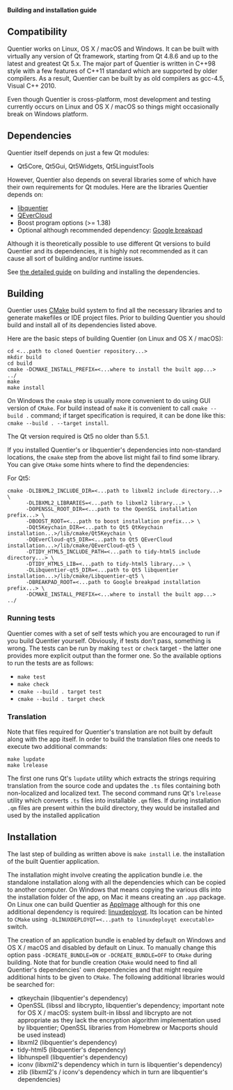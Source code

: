 **Building and installation guide**

## Compatibility

Quentier works on Linux, OS X / macOS and Windows. It can be built with virtually any version of Qt framework,
starting from Qt 4.8.6 and up to the latest and greatest Qt 5.x. The major part of Quentier is written in C++98 style
with a few features of C++11 standard which are supported by older compilers. As a result, Quentier can be built
by as old compilers as gcc-4.5, Visual C++ 2010.

Even though Quentier is cross-platform, most development and testing currently occurs on Linux and OS X / macOS
so things might occasionally break on Windows platform.

## Dependencies

Quentier itself depends on just a few Qt modules:
 * Qt5Core, Qt5Gui, Qt5Widgets, Qt5LinguistTools

However, Quentier also depends on several libraries some of which have their own requirements for Qt modules.
Here are the libraries Quentier depends on:
 * [libquentier](http://github.com/d1vanov/libquentier)
 * [QEverCloud](https://github.com/d1vanov/QEverCloud)
 * Boost program options (>= 1.38)
 * Optional although recommended dependency: [Google breakpad](https://chromium.googlesource.com/breakpad/breakpad)

Although it is theoretically possible to use different Qt versions to build Quentier and its dependencies, it is highly
not recommended as it can cause all sort of building and/or runtime issues.

See [the detailed guide](https://github.com/d1vanov/quentier/wiki/Building-and-installation-of-Quentier's-dependencies) on building and installing the dependencies.

## Building

Quentier uses [CMake](https://cmake.org) build system to find all the necessary libraries and to generate makefiles
or IDE project files. Prior to building Quentier you should build and install all of its dependencies listed above.

Here are the basic steps of building Quentier (on Linux and OS X / macOS):
```
cd <...path to cloned Quentier repository...>
mkdir build
cd build
cmake -DCMAKE_INSTALL_PREFIX=<...where to install the built app...> ../
make
make install
```

On Windows the `cmake` step is usually more convenient to do using GUI version of `CMake`. For build instead of `make`
it is convenient to call `cmake --build .` command; if target specification is required, it can be done like this:
`cmake --build . --target install`.

The Qt version required is Qt5 no older than 5.5.1.

If you installed Quentier's or libquentier's dependencies into non-standard locations, the `cmake` step
from the above list might fail to find some library. You can give `CMake` some hints where to find the dependencies:

For Qt5:
```
cmake -DLIBXML2_INCLUDE_DIR=<...path to libxml2 include directory...> \
      -DLIBXML2_LIBRARIES=<...path to libxml2 library...> \
      -DOPENSSL_ROOT_DIR=<...path to the OpenSSL installation prefix...> \
      -DBOOST_ROOT=<...path to boost installation prefix...> \
      -DQt5Keychain_DIR=<...path to Qt5 QtKeychain installation...>/lib/cmake/Qt5Keychain \
      -DQEverCloud-qt5_DIR=<...path to Qt5 QEverCloud installation...>/lib/cmake/QEverCloud-qt5 \
      -DTIDY_HTML5_INCLUDE_PATH=<...path to tidy-html5 include directory...> \
      -DTIDY_HTML5_LIB=<...path to tidy-html5 library...> \
      -DLibquentier-qt5_DIR=<...path to Qt5 libquentier installation...>/lib/cmake/Libquentier-qt5 \
      -DBREAKPAD_ROOT=<...path to Google breakpad installation prefix...> \
      -DCMAKE_INSTALL_PREFIX=<...where to install the built app...> ../
```

### Running tests

Quentier comes with a set of self tests which you are encouraged to run if you build Quentier yourself. Obviously,
if tests don't pass, something is wrong. The tests can be run by making `test` or `check` target - the latter one
provides more explicit output than the former one. So the available options to run the tests are as follows:
 * `make test`
 * `make check`
 * `cmake --build . target test`
 * `cmake --build . target check`

### Translation

Note that files required for Quentier's translation are not built by default along with the app itself. In order to build
the translation files one needs to execute two additional commands:
```
make lupdate
make lrelease
```
The first one runs Qt's `lupdate` utility which extracts the strings requiring translation from the source code and updates
the `.ts` files containing both non-localized and localized text. The second command runs Qt's `lrelease` utility which
converts `.ts` files into installable `.qm` files. If during installation `.qm` files are present within the build directory,
they would be installed and used by the installed application

## Installation

The last step of building as written above is `make install` i.e. the installation of the built Quentier application.

The installation might involve creating the application bundle i.e. the standalone installation along with all the dependencies
which can be copied to another computer. On Windows that means copying the various dlls into the installation folder of the app,
on Mac it means creating an `.app` package. On Linux one can build Quentier as [AppImage](http://appimage.org) although
for this one additional dependency is required: [linuxdeployqt](https://github.com/probonopd/linuxdeployqt). Its location
can be hinted to `CMake` using `-DLINUXDEPLOYQT=<...path to linuxdeployqt executable>` switch.

The creation of an application bundle is enabled by default on Windows and OS X / macOS and disabled by default on Linux.
To manually change this option pass `-DCREATE_BUNDLE=ON` or `-DCREATE_BUNDLE=OFF` to `CMake` during building. Note that
for bundle creation `CMake` would need to find all Quentier's dependencies' own dependencies and that might require
additional hints to be given to `CMake`. The following additional libraries would be searched for:
 * qtkeychain (libquentier's dependency)
 * OpenSSL (libssl and libcrypto, libquentier's dependency; important note for OS X / macOS: system built-in libssl and libcrypto are not appropriate as they lack the encryption algorithm implementation used by libquentier; OpenSSL libraries from Homebrew or Macports should be used instead)
 * libxml2 (libquentier's dependency)
 * tidy-html5 (libquentier's dependency)
 * libhunspell (libquentier's dependency)
 * iconv (libxml2's dependency which in turn is libquentier's dependency)
 * zlib (libxml2's / iconv's dependency which in turn are libquentier's dependencies)
